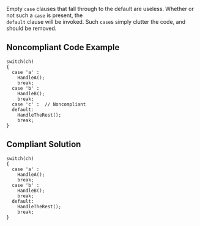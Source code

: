 
Empty `case` clauses that fall through to the default are useless. Whether or not such a `case` is present, the<br>`default` clause will be invoked. Such `case`s simply clutter the code, and should be removed.

## Noncompliant Code Example


    switch(ch)
    {
      case 'a' :
        HandleA();
        break;
      case 'b' :
        HandleB();
        break;
      case 'c' :  // Noncompliant
      default:
        HandleTheRest();
        break;
    }


## Compliant Solution


    switch(ch)
    {
      case 'a' :
        HandleA();
        break;
      case 'b' :
        HandleB();
        break;
      default:
        HandleTheRest();
        break;
    }

